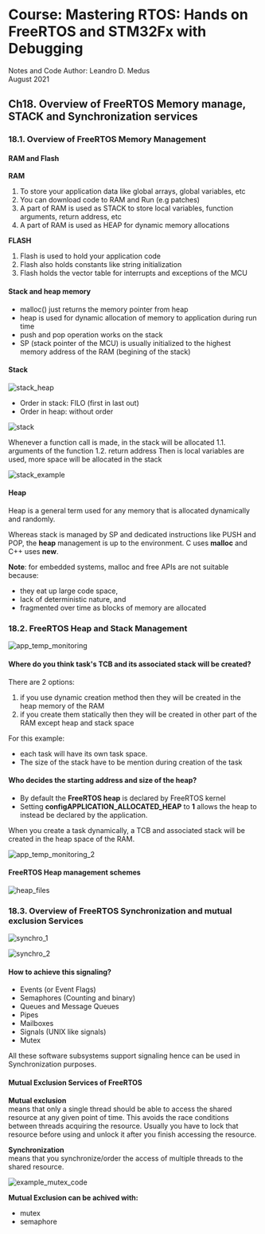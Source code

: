 # Course: Mastering RTOS: Hands on FreeRTOS and STM32Fx with Debugging

Notes and Code Author: Leandro D. Medus  
August 2021

## Ch18. Overview of FreeRTOS Memory manage, STACK and Synchronization services

### 18.1. Overview of FreeRTOS Memory Management


#### RAM and Flash

**RAM**
1. To store your application data like global arrays, global variables, etc
2. You can download code to RAM and Run (e.g patches)
3. A part of RAM is used as STACK to store local variables, function arguments, return address, etc
4. A part of RAM is used as HEAP for dynamic memory allocations

**FLASH**

1. Flash is used to hold your application code
2. Flash also holds constants like string initialization
3. Flash holds the vector table for interrupts and exceptions of the MCU


#### Stack and heap memory 

* malloc() just returns the memory pointer from heap
* heap is used for dynamic allocation of memory to application during run time 
* push and pop operation works on the stack
* SP (stack pointer of the MCU) is usually initialized to the highest memory address of the RAM (begining of the stack)

#### Stack

![stack_heap](img/stack_heap.png)


* Order in stack: FILO (first in last out)
* Order in heap: without order

![stack](img/stack.png)

Whenever a function call is made, in the stack will be allocated
1.1. arguments of the function
1.2. return address
Then is local variables are used, more space will be allocated in the stack

![stack_example](img/stack_example.png)

#### Heap

Heap is a general term used for any memory that is allocated dynamically and randomly.

Whereas stack is managed by SP and dedicated instructions like PUSH and POP, the **heap** management is up to the environment. C uses **malloc** and C++ uses **new**.

**Note**: for embedded systems, malloc and free APIs are not suitable because:
* they eat up large code space, 
* lack of deterministic  nature, and
* fragmented over time as blocks of memory are allocated 


### 18.2. FreeRTOS Heap and Stack Management

![app_temp_monitoring](img/app_temp_monitoring.png)

#### Where do you think task's TCB and its associated stack will be created?

There are 2 options:
1. if you use dynamic creation method then they will be created in the heap memory of the RAM 
2. if you create them statically then they will be created in other part of the RAM except heap and stack space

For this example:
* each task will have its own task space. 
* The size of the stack have to be mention during creation of the task

#### Who decides the starting address and size of the heap?


* By default the **FreeRTOS heap** is declared by FreeRTOS kernel
* Setting **configAPPLICATION_ALLOCATED_HEAP** to **1** allows the heap to instead be declared by the application.

When you create a task dynamically, a TCB and associated stack will be created in the heap space of the RAM.

![app_temp_monitoring_2](img/app_temp_monitoring_2.png)

#### FreeRTOS Heap management schemes 

![heap_files](img/heap_files.png)
  

### 18.3. Overview of FreeRTOS Synchronization and mutual exclusion Services


![synchro_1](img/synchro_1.png)

![synchro_2](img/synchro_2.png)

#### How to achieve this signaling?

* Events (or Event Flags)
* Semaphores (Counting and binary)
* Queues and Message Queues
* Pipes
* Mailboxes
* Signals (UNIX like signals)
* Mutex

All these software subsystems support signaling hence can be used in Synchronization purposes.

#### Mutual Exclusion Services of FreeRTOS

**Mutual exclusion**  
means that only a single thread should be able to access the shared resource at any given point of time. This avoids the race conditions between threads acquiring the resource. Usually you have to lock that resource before using and unlock it after you finish accessing the resource.

**Synchronization**  
means that you synchronize/order the access of multiple threads to the shared resource.

![example_mutex_code](img/example_mutex_code.png)

**Mutual Exclusion can be achived with:**
* mutex
* semaphore